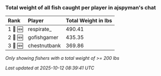 ### Total weight of all fish caught per player in ajspyman's chat

| Rank    | Player       | Total Weight in lbs |
|:--------|:-------------|:--------------------|
| 1 🥇 🆕 | respirate_   | 490.41              |
| 2 🥈 🆕 | gofishgamer  | 435.35              |
| 3 🥉 🆕 | chestnutbank | 369.86              |

_Only showing fishers with a total weight of >= 200 lbs_

_Last updated at 2025-10-12 08:39:41 UTC_
